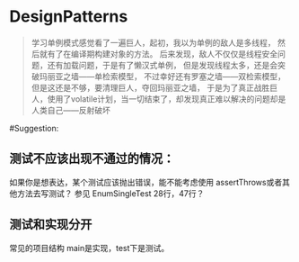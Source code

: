# DesignPatterns

>学习单例模式感觉看了一遍巨人，起初，我以为单例的敌人是多线程，
然后就有了在编译期构建对象的方法。
后来发现，敌人不仅仅是线程安全问题，还有加载问题，于是有了懒汉式单例，
但是发现线程太多，还是会突破玛丽亚之墙——单检索模型，
不过幸好还有罗塞之墙——双检索模型，
但是这还是不够，要清理巨人，夺回玛丽亚之墙，
于是为了真正战胜巨人，使用了volatile计划，当一切结束了，却发现真正难以解决的问题却是人类自己——反射破坏


#Suggestion:

## 测试不应该出现不通过的情况：

如果你是想表达，某个测试应该抛出错误，能不能考虑使用 assertThrows或者其他方法去写测试？
参见 EnumSingleTest 28行，47行？

## 测试和实现分开

常见的项目结构 main是实现，test下是测试。
